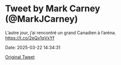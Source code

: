 # Tweet by Mark Carney (@MarkJCarney)

L’autre jour, j’ai rencontré un grand Canadien à l’aréna. https://t.co/2eQx1qVxYf

Date: 2025-03-22 14:34:31

[Original Tweet](https://x.com/MarkJCarney/status/1903455254965866961)
